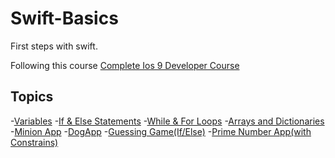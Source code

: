 # Swift-Basics

First steps with swift.

Following this course [Complete Ios 9 Developer Course](https://www.udemy.com/the-complete-ios-9-developer-course/learn/)


## Topics

-[Variables](https://github.com/ConradoMateu/Swift-Basics/blob/master/Variables.playground/Contents.swift)
-[If & Else Statements](https://github.com/ConradoMateu/Swift-Basics/blob/master/If%26Else%20Statements.playground/Contents.swift)
-[While & For Loops](https://github.com/ConradoMateu/Swift-Basics/blob/master/While%20and%20For%20Loops.playground/Contents.swift)
-[Arrays and Dictionaries](https://github.com/ConradoMateu/Swift-Basics/blob/master/ArraysAndDictionaries.playground/Contents.swift)
-[Minion App](https://github.com/ConradoMateu/Swift-Basics/tree/master/MinionApp/MinionApp)
-[DogApp](https://github.com/ConradoMateu/Swift-Basics/tree/master/DogApp/DogApp)
-[Guessing Game(If/Else)](https://github.com/ConradoMateu/Swift-Basics/tree/master/Guessing%20Game/Guessing%20Game)
-[Prime Number App(with Constrains)](https://github.com/ConradoMateu/Swift-Basics/blob/master/IsPrime/IsPrime)